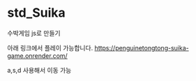 # std_Suika
수박게임 js로 만들기

아래 링크에서 플레이 가능합니다. 
https://penguinetongtong-suika-game.onrender.com/

a,s,d 사용해서 이동 가능
